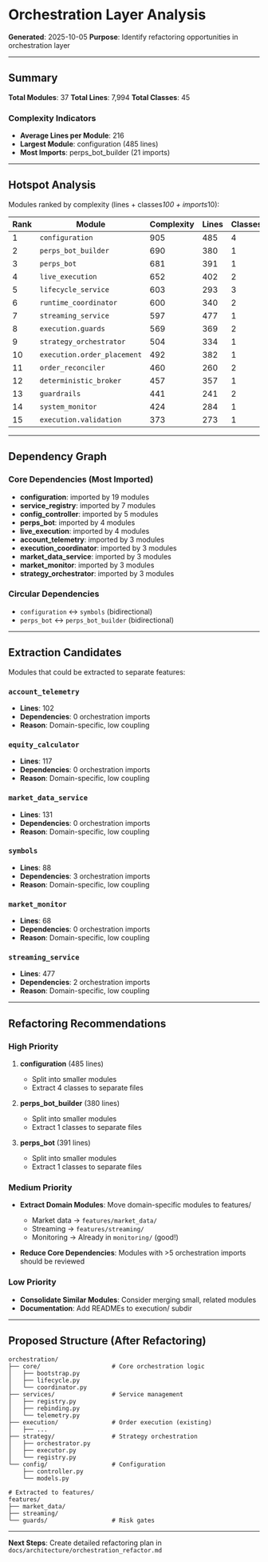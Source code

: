 # Orchestration Layer Analysis

**Generated**: 2025-10-05
**Purpose**: Identify refactoring opportunities in orchestration layer

---

## Summary

**Total Modules**: 37
**Total Lines**: 7,994
**Total Classes**: 45

### Complexity Indicators

- **Average Lines per Module**: 216
- **Largest Module**: configuration (485 lines)
- **Most Imports**: perps_bot_builder (21 imports)

---

## Hotspot Analysis

Modules ranked by complexity (lines + classes*100 + imports*10):

| Rank | Module | Complexity | Lines | Classes | Imports |
|------|--------|------------|-------|---------|---------|
| 1 | `configuration` | 905 | 485 | 4 | 2 |
| 2 | `perps_bot_builder` | 690 | 380 | 1 | 21 |
| 3 | `perps_bot` | 681 | 391 | 1 | 19 |
| 4 | `live_execution` | 652 | 402 | 2 | 5 |
| 5 | `lifecycle_service` | 603 | 293 | 3 | 1 |
| 6 | `runtime_coordinator` | 600 | 340 | 2 | 6 |
| 7 | `streaming_service` | 597 | 477 | 1 | 2 |
| 8 | `execution.guards` | 569 | 369 | 2 | 0 |
| 9 | `strategy_orchestrator` | 504 | 334 | 1 | 7 |
| 10 | `execution.order_placement` | 492 | 382 | 1 | 1 |
| 11 | `order_reconciler` | 460 | 260 | 2 | 0 |
| 12 | `deterministic_broker` | 457 | 357 | 1 | 0 |
| 13 | `guardrails` | 441 | 241 | 2 | 0 |
| 14 | `system_monitor` | 424 | 284 | 1 | 4 |
| 15 | `execution.validation` | 373 | 273 | 1 | 0 |

---

## Dependency Graph

### Core Dependencies (Most Imported)

- **configuration**: imported by 19 modules
- **service_registry**: imported by 7 modules
- **config_controller**: imported by 5 modules
- **perps_bot**: imported by 4 modules
- **live_execution**: imported by 4 modules
- **account_telemetry**: imported by 3 modules
- **execution_coordinator**: imported by 3 modules
- **market_data_service**: imported by 3 modules
- **market_monitor**: imported by 3 modules
- **strategy_orchestrator**: imported by 3 modules

### Circular Dependencies

- `configuration` ↔️ `symbols` (bidirectional)
- `perps_bot` ↔️ `perps_bot_builder` (bidirectional)

---

## Extraction Candidates

Modules that could be extracted to separate features:

### `account_telemetry`
- **Lines**: 102
- **Dependencies**: 0 orchestration imports
- **Reason**: Domain-specific, low coupling

### `equity_calculator`
- **Lines**: 117
- **Dependencies**: 0 orchestration imports
- **Reason**: Domain-specific, low coupling

### `market_data_service`
- **Lines**: 131
- **Dependencies**: 0 orchestration imports
- **Reason**: Domain-specific, low coupling

### `symbols`
- **Lines**: 88
- **Dependencies**: 3 orchestration imports
- **Reason**: Domain-specific, low coupling

### `market_monitor`
- **Lines**: 68
- **Dependencies**: 0 orchestration imports
- **Reason**: Domain-specific, low coupling

### `streaming_service`
- **Lines**: 477
- **Dependencies**: 2 orchestration imports
- **Reason**: Domain-specific, low coupling

---

## Refactoring Recommendations

### High Priority

1. **configuration** (485 lines)
   - Split into smaller modules
   - Extract 4 classes to separate files

2. **perps_bot_builder** (380 lines)
   - Split into smaller modules
   - Extract 1 classes to separate files

3. **perps_bot** (391 lines)
   - Split into smaller modules
   - Extract 1 classes to separate files

### Medium Priority

- **Extract Domain Modules**: Move domain-specific modules to features/
  - Market data → `features/market_data/`
  - Streaming → `features/streaming/`
  - Monitoring → Already in `monitoring/` (good!)

- **Reduce Core Dependencies**: Modules with >5 orchestration imports should be reviewed

### Low Priority

- **Consolidate Similar Modules**: Consider merging small, related modules
- **Documentation**: Add READMEs to execution/ subdir

---

## Proposed Structure (After Refactoring)

```
orchestration/
├── core/                    # Core orchestration logic
│   ├── bootstrap.py
│   ├── lifecycle.py
│   └── coordinator.py
├── services/                # Service management
│   ├── registry.py
│   ├── rebinding.py
│   └── telemetry.py
├── execution/               # Order execution (existing)
│   ├── ...
├── strategy/                # Strategy orchestration
│   ├── orchestrator.py
│   ├── executor.py
│   └── registry.py
└── config/                  # Configuration
    ├── controller.py
    └── models.py

# Extracted to features/
features/
├── market_data/
├── streaming/
└── guards/                  # Risk gates
```

---

**Next Steps**: Create detailed refactoring plan in `docs/architecture/orchestration_refactor.md`
